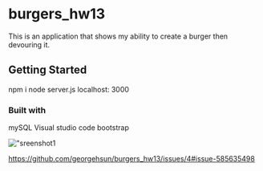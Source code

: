 # burgers_hw13

This is an application that shows my ability to create a burger then devouring it.
## Getting Started
npm i
node server.js
localhost: 3000

### Built with
mySQL
Visual studio code
bootstrap



!["sreenshot1](https://github.com/georgehsun/burgers_hw13/issues/4#issue-585635498)


https://github.com/georgehsun/burgers_hw13/issues/4#issue-585635498
